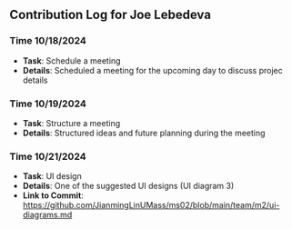 ## Contribution Log for Joe Lebedeva

### Time 10/18/2024
- **Task**: Schedule a meeting
- **Details**: Scheduled a meeting for the upcoming day to discuss projec details

### Time 10/19/2024
- **Task**: Structure a meeting
- **Details**: Structured ideas and future planning during the meeting

### Time 10/21/2024
- **Task**: UI design 
- **Details**: One of the suggested UI designs (UI diagram 3)
- **Link to Commit**: https://github.com/JianmingLinUMass/ms02/blob/main/team/m2/ui-diagrams.md
